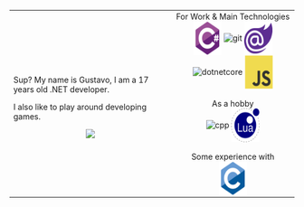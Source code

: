 <table>
<td>
<div align="center">

 <div align="left">
  <p>
     Sup? My name is Gustavo, I am a 17 years old .NET developer.
  </p>
  <p>
      I also like to play around developing games.
  </p>
 </div>
 <img height="250vw" src="https://github-readme-stats.vercel.app/api/top-langs/?username=gustavofurtad2&theme=default&show_icons=true&hide_border=true&layout=compact"/>
</div>
</td>
<td>

<div align="center">
  For Work & Main Technologies
  <BR>
    <img align="center" alt="cs" height="60" width="50" src="./icons/csharp-original.svg"/>
     <img align="center" alt="git" height="60" width="50" src="./icons/git-original.svg"/>
    <img align="center" alt="blazor" height="60" width="50" src="./icons/blazor-original.svg"/> 
     <img align="center" alt="dotnetcore" height="60" width="50" src="./icons/dotnetcore-original.svg"/> 
  <img align="center" alt="js" height="60" width="50" src="./icons/javascript-original.svg">
</div>

<div align="center">
  <BR>As a hobby<BR>
  <img align="center" alt="cpp" height="60" width="50" src="./icons/cplusplus-original.svg">
  <img align="center" alt="lua" height="60" width="50" src="./icons/lua-original.svg">
</div>
<div align="center">
    <BR>
  Some experience with<BR>

  <img align="center" alt="cpp" height="60" width="50" src="./icons/c-original.svg">
</div>
</td>
</table>
